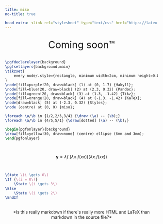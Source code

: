 ```yaml
---
title: miso
no-title: true

head-extra: <link rel="stylesheet" type="text/css" href="https://latex.now.sh/style.min.css"/>
---
```


<br/>

<center style="font-size:24pt">Coming soon™</center>

<br/>

```{.tex .tikz}
\pgfdeclarelayer{background}
\pgfsetlayers{background,main}
\tikzset{
	every node/.style={rectangle, minimum width=2cm, minimum height=0.8cm}
}
\node[fill=purple!20, draw=black] (1) at (0, 1.7) {Hakyll};
\node[fill=blue!20, draw=black] (2) at (2.3, 0.32) {Pandoc};
\node[fill=green!20, draw=black] (3) at (1.3, -1.42) {Tikz};
\node[fill=orange!20, draw=black] (4) at (-1.3, -1.42) {KaTeX};
\node[draw=black] (5) at (-2.3, 0.32) {Styles};
\node (centre) at (0, 0) {miso};

\foreach \a/\b in {1/2,2/3,3/4} {\draw (\a) -- (\b);}
\foreach \a/\b in {4/5,5/1} {\draw[dotted] (\a) -- (\b);}

\begin{pgfonlayer}{background}
\draw[fill=yellow!30, draw=none] (centre) ellipse (6mm and 3mm);
\end{pgfonlayer}
```

<br/>

$$\bm y = \lambda f. (\lambda x.f(xx))(\lambda x.f(xx))$$

<br/>

```{.tex .algorithm}
\State \(i \gets 0\)
\If {\(i = 0\)}
	\State \(i \gets 3\)
\Else
	\State \(i \gets 2\)
\EndIf
```

<br/>

<center>
*Is this really markdown if there's really more HTML and LaTeX than markdown in
the source file?*
</center>

<br/>
